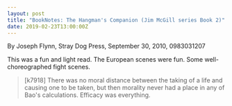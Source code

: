 ```yaml
---
layout: post
title: "BookNotes: The Hangman's Companion (Jim McGill series Book 2)"
date: 2019-02-23T13:00:00Z
---
```

By Joseph Flynn, Stray Dog Press, September 30, 2010, 0983031207

This was a fun and light read. The European scenes were fun. Some
well-choreographed fight scenes.

> [k7918] There was no moral distance between the taking of a life and
> causing one to be taken, but then morality never had a place in any
> of Bao's calculations. Efficacy was everything.
